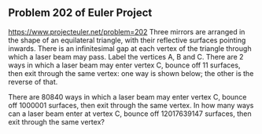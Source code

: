 ## Problem 202 of Euler Project 
https://www.projecteuler.net/problem=202
Three mirrors are arranged in the shape of an equilateral triangle, with their reflective surfaces pointing inwards. There is an infinitesimal gap at each vertex of the triangle through which a laser beam may pass.
Label the vertices A, B and C. There are 2 ways in which a laser beam may enter vertex C, bounce off 11 surfaces, then exit through the same vertex: one way is shown below; the other is the reverse of that.


There are 80840 ways in which a laser beam may enter vertex C, bounce off 1000001 surfaces, then exit through the same vertex.
In how many ways can a laser beam enter at vertex C, bounce off 12017639147 surfaces, then exit through the same vertex?